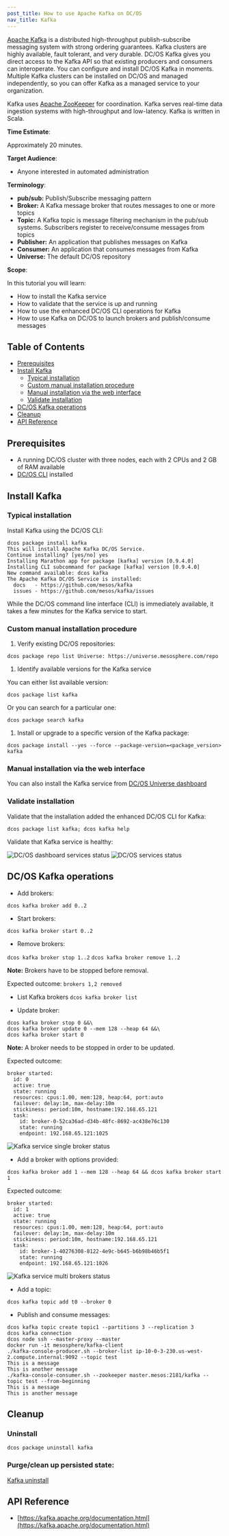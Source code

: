 ```yaml
---
post_title: How to use Apache Kafka on DC/OS
nav_title: Kafka
---
```


[Apache Kafka](https://kafka.apache.org/) is a distributed high-throughput publish-subscribe messaging system with strong ordering guarantees. Kafka clusters are highly available, fault tolerant, and very durable. DC/OS Kafka gives you direct access to the Kafka API so that existing producers and consumers can interoperate. You can configure and install DC/OS Kafka in moments. Multiple Kafka clusters can be installed on DC/OS and managed independently, so you can offer Kafka as a managed service to your organization.

Kafka uses [Apache ZooKeeper](https://zookeeper.apache.org/) for coordination. Kafka serves real-time data ingestion systems with high-throughput and low-latency. Kafka is written in Scala.

**Time Estimate**:

Approximately 20 minutes.

**Target Audience**:

- Anyone interested in automated administration

**Terminology**:

- **pub/sub:** Publish/Subscribe messaging pattern
- **Broker:** A Kafka message broker that routes messages to one or more topics
- **Topic:** A Kafka topic is message filtering mechanism in the pub/sub systems. Subscribers register to receive/consume messages from topics
- **Publisher:** An application that publishes messages on Kafka
- **Consumer:** An application that consumes messages from Kafka
- **Universe:** The default DC/OS repository

**Scope**:

In this tutorial you will learn:
* How to install the Kafka service
* How to validate that the service is up and running
* How to use the enhanced DC/OS CLI operations for Kafka
* How to use Kafka on DC/OS to launch brokers and publish/consume messages

## Table of Contents

  * [Prerequisites](#prerequisites)
  * [Install Kafka](#install-kafka)
    * [Typical installation](#typical-installation)
    * [Custom manual installation procedure](#custom-manual-installation-procedure)
    * [Manual installation via the web interface](#manual-installation-via-the-web-interface)
    * [Validate installation](#validate-installation)
  * [DC/OS Kafka operations](#dcos-kafka-operations)
  * [Cleanup](#cleanup)
  * [API Reference](#api-reference)


## Prerequisites

- A running DC/OS cluster with three nodes, each with 2 CPUs and 2 GB of RAM available
- [DC/OS CLI](/docs/1.7/usage/cli/install/) installed

## Install Kafka

### Typical installation

Install Kafka using the DC/OS CLI:

```
dcos package install kafka
This will install Apache Kafka DC/OS Service.
Continue installing? [yes/no] yes
Installing Marathon app for package [kafka] version [0.9.4.0]
Installing CLI subcommand for package [kafka] version [0.9.4.0]
New command available: dcos kafka
The Apache Kafka DC/OS Service is installed:
  docs   - https://github.com/mesos/kafka
  issues - https://github.com/mesos/kafka/issues
```

While the DC/OS command line interface (CLI) is immediately available, it takes a few minutes for the Kafka service to start.

### Custom manual installation procedure

1. Verify existing DC/OS repositories:

`dcos package repo list
Universe: https://universe.mesosphere.com/repo
`

1. Identify available versions for the Kafka service

You can either list available version:

`dcos package list kafka`

Or you can search for a particular one:

`dcos package search kafka`

1. Install or upgrade to a specific version of the Kafka package:

`dcos package install --yes --force --package-version=<package_version> kafka`

### Manual installation via the web interface

You can also install the Kafka service from [DC/OS Universe dashboard](http://<dcos-master-dns>/#/universe/packages/)

### Validate installation

Validate that the installation added the enhanced DC/OS CLI for Kafka:

`dcos package list kafka; dcos kafka help`

Validate that Kafka service is healthy:

![DC/OS dashboard services status](img/dcos-dashboard-kafka-service-status.png)
![DC/OS services status](img/dcos-services-kafka-service-status.png)

## DC/OS Kafka operations

- Add brokers:

`dcos kafka broker add 0..2`

- Start brokers:

`dcos kafka broker start 0..2`

- Remove brokers:

`dcos kafka broker stop 1..2`
`dcos kafka broker remove 1..2`

**Note:** Brokers have to be stopped before removal.

Expected outcome:
`brokers 1,2 removed`

- List Kafka brokers
`dcos kafka broker list`

- Update broker:

```
dcos kafka broker stop 0 &&\
dcos kafka broker update 0 --mem 128 --heap 64 &&\
dcos kafka broker start 0
```
**Note:** A broker needs to be stopped in order to be updated.

Expected outcome:

```
broker started:
  id: 0
  active: true
  state: running
  resources: cpus:1.00, mem:128, heap:64, port:auto
  failover: delay:1m, max-delay:10m
  stickiness: period:10m, hostname:192.168.65.121
  task:
    id: broker-0-52ca36ad-d34b-48fc-8692-ac438e76c130
    state: running
    endpoint: 192.168.65.121:1025
```
![Kafka service single broker status](img/dcos-kafka-single-broker-status.png)

- Add a broker with options provided:

`dcos kafka broker add 1 --mem 128 --heap 64 && dcos kafka broker start 1`

Expected outcome:

```
broker started:
  id: 1
  active: true
  state: running
  resources: cpus:1.00, mem:128, heap:64, port:auto
  failover: delay:1m, max-delay:10m
  stickiness: period:10m, hostname:192.168.65.121
  task:
    id: broker-1-40276308-8122-4e9c-b645-b6b98b46b5f1
    state: running
    endpoint: 192.168.65.121:1026
```

![Kafka service multi brokers status](img/dcos-kafka-multi-brokers-status.png)

- Add a topic:

`dcos kafka topic add t0 --broker 0`

- Publish and consume messages:

```
dcos kafka topic create topic1 --partitions 3 --replication 3
dcos kafka connection
dcos node ssh --master-proxy --master
docker run -it mesosphere/kafka-client
./kafka-console-producer.sh --broker-list ip-10-0-3-230.us-west-2.compute.internal:9092 --topic test
This is a message
This is another message
./kafka-console-consumer.sh --zookeeper master.mesos:2181/kafka --topic test --from-beginning
This is a message
This is another message
```

## Cleanup

### Uninstall

`dcos package uninstall kafka`

### Purge/clean up persisted state:

[Kafka uninstall](http://docs.mesosphere.com/services/kafka/#uninstall)

## API Reference

- [https://kafka.apache.org/documentation.html](https://kafka.apache.org/documentation.html)
